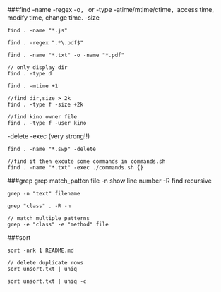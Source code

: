 ###find 
 -name 
 -regex
 -o， or
 -type 
 -atime/mtime/ctime，access time, modify time, change time.
 -size
```
find . -name "*.js" 

find . -regex ".*\.pdf$"

find . -name "*.txt" -o -name "*.pdf"

// only display dir
find . -type d 

find . -mtime +1  

//find dir,size > 2k 
find . -type f -size +2k 

//find kino owner file
find . -type f -user kino
```

-delete
-exec (very strong!!)
```
find . -name "*.swp" -delete

//find it then excute some commands in commands.sh
find . -name "*.txt" -exec ./commands.sh {}
```

###grep 
grep match_patten file
-n show line number
-R find recursive
```
grep -n "text" filename

grep "class" . -R -n

// match multiple patterns
grep -e "class" -e "method" file
```

###sort
```
sort -nrk 1 README.md

// delete duplicate rows
sort unsort.txt | uniq 

sort unsort.txt | uniq -c
```





